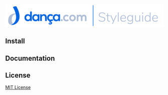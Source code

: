 <img src="docs/assets/images/logo_styleguide.png" alt="Danca.com - Styleguide">

## Install

## Documentation

## License
[MIT License](https://github.com/dancacom/guide/blob/master/LICENSE)

